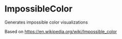 # ImpossibleColor

Generates impossible color visualizations

Based on https://en.wikipedia.org/wiki/Impossible_color
